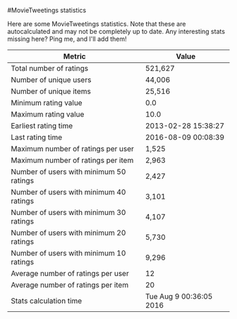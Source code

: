 #MovieTweetings statistics

Here are some MovieTweetings statistics. Note that these are autocalculated and may not be completely up to date. Any interesting stats missing here? Ping me, and I'll add them!

Metric | Value
--- | ---
Total number of ratings                 | 521,627
Number of unique users                  | 44,006
Number of unique items                  | 25,516
Minimum rating value                    | 0.0
Maximum rating value                    | 10.0
Earliest rating time                    | 2013-02-28 15:38:27
Last rating time                        | 2016-08-09 00:08:39
Maximum number of ratings per user      | 1,525
Maximum number of ratings per item      | 2,963
Number of users with minimum 50 ratings | 2,427
Number of users with minimum 40 ratings | 3,101
Number of users with minimum 30 ratings | 4,107
Number of users with minimum 20 ratings | 5,730
Number of users with minimum 10 ratings | 9,296
Average number of ratings per user      | 12
Average number of ratings per item      | 20
Stats calculation time                  | Tue Aug  9 00:36:05 2016

